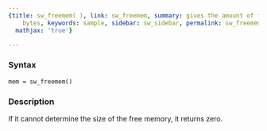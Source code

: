 ```yaml
---
{title: sw_freemem( ), link: sw_freemem, summary: gives the amount of free RAM in
    bytes, keywords: sample, sidebar: sw_sidebar, permalink: sw_freemem.html, folder: swfiles,
  mathjax: 'true'}

---
```


### Syntax

`mem = sw_freemem()`

### Description

If it cannot determine the size of the free memory, it returns zero.
 


